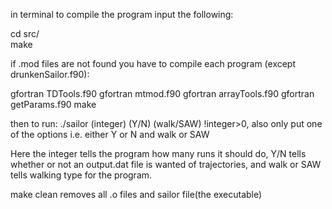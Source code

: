 in terminal to compile the program input the following:

cd src/ <br />
make

if .mod files are not found you have to compile each program (except drunkenSailor.f90):

gfortran TDTools.f90
gfortran mtmod.f90
gfortran arrayTools.f90
gfortran getParams.f90
make


then to run:
./sailor (integer) (Y/N) (walk/SAW) !integer>0, also only put one of the options i.e. either Y or N and walk or SAW

Here the integer tells the program how many runs it should do, Y/N tells whether or not an output.dat file is wanted of trajectories, and walk or SAW tells walking type for the program.

make clean removes all .o files and sailor file(the executable)
